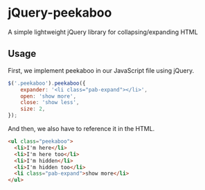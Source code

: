 # jQuery-peekaboo
A simple lightweight jQuery library for collapsing/expanding HTML

## Usage

First, we implement peekaboo in our JavaScript file using jQuery.
```js
$('.peekaboo').peekaboo({
    expander: '<li class="pab-expand"></li>',  
    open: 'show more',      
    close: 'show less',   
    size: 2,                
});
```

And then, we also have to reference it in the HTML.

```html
<ul class="peekaboo">
  <li>I'm here</li>
  <li>I'm here too</li>
  <li>I'm hidden</li>
  <li>I'm hidden too</li>
  <li class="pab-expand">show more</li>
</ul>
```
